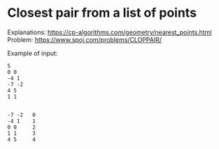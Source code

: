 # Closest pair from a list of points

Explanations: https://cp-algorithms.com/geometry/nearest_points.html
Problem: https://www.spoj.com/problems/CLOPPAIR/

Example of input:

```
5
0 0
-4 1
-7 -2
4 5
1 1


-7 -2   0
-4 1    1
0 0     2
1 1     3
4 5     4
```
